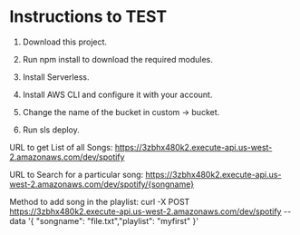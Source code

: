 
# Instructions to TEST

1. Download this project.

2. Run npm install to download the required modules.

3. Install Serverless.

4. Install AWS CLI and configure it with your account.

5. Change the name of the bucket in custom -> bucket.

6. Run sls deploy.

URL to get List of all Songs:
https://3zbhx480k2.execute-api.us-west-2.amazonaws.com/dev/spotify

URL to Search for a particular song:
https://3zbhx480k2.execute-api.us-west-2.amazonaws.com/dev/spotify/{songname}

Method to add song in the playlist:
curl -X POST https://3zbhx480k2.execute-api.us-west-2.amazonaws.com/dev/spotify --data '{ "songname": "file.txt","playlist": "myfirst" }'


